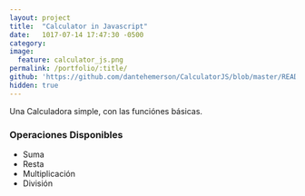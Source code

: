 ```yaml
---
layout: project
title:  "Calculator in Javascript"
date:   1017-07-14 17:47:30 -0500
category:
image:
  feature: calculator_js.png
permalink: /portfolio/:title/
github: 'https://github.com/dantehemerson/CalculatorJS/blob/master/README.md'
hidden: true
---
```

Una Calculadora simple, con las funciónes básicas.

### Operaciones Disponibles
- Suma
- Resta
- Multiplicación
- División

